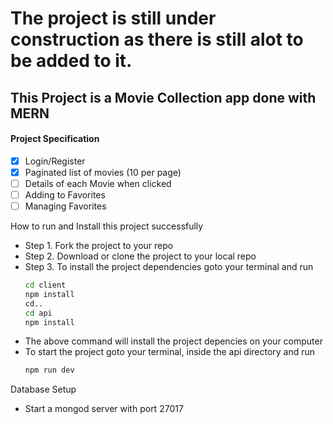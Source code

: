 # The project is still under construction as there is still alot to be added to it.
## This Project is a Movie Collection app done with MERN


#### Project Specification
- [x] Login/Register
- [x] Paginated list of movies (10 per page)
- [ ] Details of each Movie when clicked
- [ ] Adding to Favorites
- [ ] Managing Favorites

How to run and Install this project successfully

* Step 1. Fork the project to your repo
* Step 2. Download or clone the project to your local repo
* Step 3. To install the project dependencies goto your terminal and run
    ```sh
    cd client
    npm install
    cd..
    cd api
    npm install
    ```
* The above command will install the project depencies on your computer
* To start the project goto your terminal, inside the api directory and run 
    ```sh
    npm run dev
    ```

Database Setup
* Start a mongod server with port 27017


